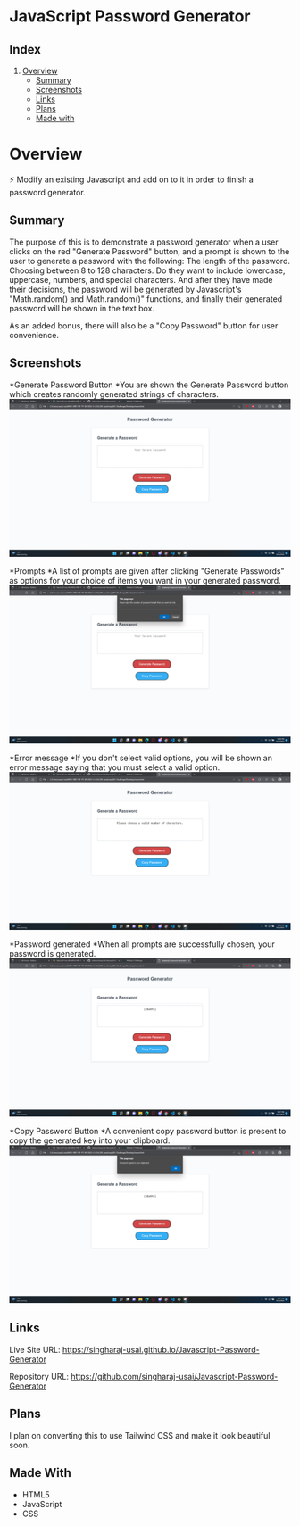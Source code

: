 # JavaScript Password Generator

## Index
1. [Overview](#overview)
    - [Summary](#summary)
    - [Screenshots](#screenshots)
    - [Links](#links)
    - [Plans](#plans)
    - [Made with](#made-with)

# Overview

⚡ Modify an existing Javascript and add on to it in order to finish a password generator. 

## Summary

The purpose of this is to demonstrate a password generator when a user clicks on the red "Generate Password" button,
and a prompt is shown to the user to generate a password with the following:
The length of the password.
Choosing between 8 to 128 characters.
Do they want to include lowercase, uppercase, numbers, and special characters.
And after they have made their decisions, the password will be generated by Javascript's "Math.random() and Math.random()" functions, and finally their
generated password will be shown in the text box.

As an added bonus, there will also be a "Copy Password" button for user convenience. 

## Screenshots
*Generate Password Button
*You are shown the Generate Password button which creates randomly generated strings of characters.
![](./assets/Images/1.png)

*Prompts
*A list of prompts are given after clicking "Generate Passwords" as options for your choice of items you want in your generated password.
![](./assets/Images/2.png)

*Error message
*If you don't select valid options, you will be shown an error message saying that you must select a valid option.
![](./assets/Images/3.png)

*Password generated
*When all prompts are successfully chosen, your password is generated.
![](./assets/Images/4.png)

*Copy Password Button
*A convenient copy password button is present to copy the generated key into your clipboard.
![](./assets/Images/5.png)

## Links

Live Site URL: https://singharaj-usai.github.io/Javascript-Password-Generator

Repository URL: https://github.com/singharaj-usai/Javascript-Password-Generator

## Plans

I plan on converting this to use Tailwind CSS and make it look beautiful soon.

## Made With

* HTML5
* JavaScript
* CSS
